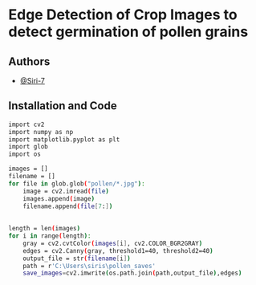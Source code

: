 
# Edge Detection of Crop Images to detect germination of pollen grains
## Authors

- [@Siri-7](https://www.github.com/Siri-7)


## Installation and Code

```bash
import cv2
import numpy as np
import matplotlib.pyplot as plt
import glob
import os

images = []
filename = []
for file in glob.glob("pollen/*.jpg"):
    image = cv2.imread(file)
    images.append(image)
    filename.append(file[7:])
 
 
length = len(images)
for i in range(length):
    gray = cv2.cvtColor(images[i], cv2.COLOR_BGR2GRAY)
    edges = cv2.Canny(gray, threshold1=40, threshold2=40)
    output_file = str(filename[i]) 
    path = r'C:\Users\siris\pollen_saves'
    save_images=cv2.imwrite(os.path.join(path,output_file),edges)

```
    